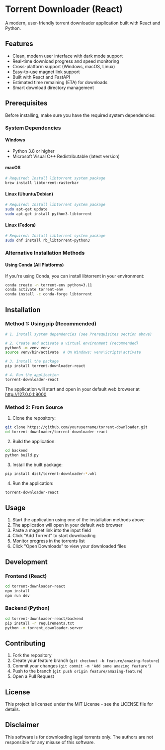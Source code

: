 # Torrent Downloader (React)

A modern, user-friendly torrent downloader application built with React and Python.

## Features

- Clean, modern user interface with dark mode support
- Real-time download progress and speed monitoring
- Cross-platform support (Windows, macOS, Linux)
- Easy-to-use magnet link support
- Built with React and FastAPI
- Estimated time remaining (ETA) for downloads
- Smart download directory management

## Prerequisites

Before installing, make sure you have the required system dependencies:

### System Dependencies

#### Windows
- Python 3.8 or higher
- Microsoft Visual C++ Redistributable (latest version)

#### macOS
```bash
# Required: Install libtorrent system package
brew install libtorrent-rasterbar
```

#### Linux (Ubuntu/Debian)
```bash
# Required: Install libtorrent system package
sudo apt-get update
sudo apt-get install python3-libtorrent
```

#### Linux (Fedora)
```bash
# Required: Install libtorrent system package
sudo dnf install rb_libtorrent-python3
```

### Alternative Installation Methods

#### Using Conda (All Platforms)
If you're using Conda, you can install libtorrent in your environment:
```bash
conda create -n torrent-env python=3.11
conda activate torrent-env
conda install -c conda-forge libtorrent
```

## Installation

### Method 1: Using pip (Recommended)

```bash
# 1. Install system dependencies (see Prerequisites section above)

# 2. Create and activate a virtual environment (recommended)
python3 -m venv venv
source venv/bin/activate  # On Windows: venv\Scripts\activate

# 3. Install the package
pip install torrent-downloader-react

# 4. Run the application
torrent-downloader-react
```

The application will start and open in your default web browser at http://127.0.0.1:8000

### Method 2: From Source

1. Clone the repository:
```bash
git clone https://github.com/yourusername/torrent-downloader.git
cd torrent-downloader/torrent-downloader-react
```

2. Build the application:
```bash
cd backend
python build.py
```

3. Install the built package:
```bash
pip install dist/torrent-downloader-*.whl
```

4. Run the application:
```bash
torrent-downloader-react
```

## Usage

1. Start the application using one of the installation methods above
2. The application will open in your default web browser
3. Paste a magnet link into the input field
4. Click "Add Torrent" to start downloading
5. Monitor progress in the torrents list
6. Click "Open Downloads" to view your downloaded files

## Development

### Frontend (React)

```bash
cd torrent-downloader-react
npm install
npm run dev
```

### Backend (Python)

```bash
cd torrent-downloader-react/backend
pip install -r requirements.txt
python -m torrent_downloader.server
```

## Contributing

1. Fork the repository
2. Create your feature branch (`git checkout -b feature/amazing-feature`)
3. Commit your changes (`git commit -m 'Add some amazing feature'`)
4. Push to the branch (`git push origin feature/amazing-feature`)
5. Open a Pull Request

## License

This project is licensed under the MIT License - see the LICENSE file for details.

## Disclaimer

This software is for downloading legal torrents only. The authors are not responsible for any misuse of this software.
